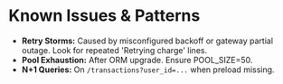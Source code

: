 # Known Issues & Patterns

- **Retry Storms:** Caused by misconfigured backoff or gateway partial outage. Look for repeated 'Retrying charge' lines.
- **Pool Exhaustion:** After ORM upgrade. Ensure POOL_SIZE=50.
- **N+1 Queries:** On `/transactions?user_id=...` when preload missing.
